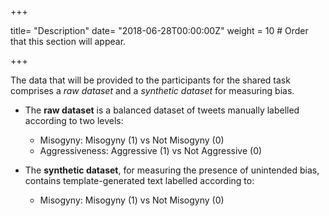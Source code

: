 +++

title= "Description"
date= "2018-06-28T00:00:00Z"
weight = 10  # Order that this section will appear.

+++

The data that will be provided to the participants for the shared task comprises a *raw dataset* and a *synthetic dataset* for measuring bias.

- The **raw dataset** is a balanced dataset of tweets manually labelled according to two levels:
    - Misogyny: Misogyny (1) vs Not Misogyny (0)
    - Aggressiveness: Aggressive (1) vs Not Aggressive (0)
	


	
- The **synthetic dataset**, for measuring the presence of unintended bias, contains template-generated text labelled according to:
    - Misogyny: Misogyny (1) vs Not Misogyny (0)


